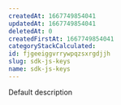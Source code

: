 ```yaml
---
createdAt: 1667749854041
updatedAt: 1667749854041
deletedAt: 0
createdFirstAt: 1667749854041
categoryStackCalculated: 
id: fjgeeiggvrrywpqzsxrgdjjh
slug: sdk-js-keys
name: sdk-js-keys
---
```


Default description